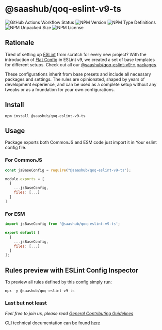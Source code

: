 # @saashub/qoq-eslint-v9-ts

![GitHub Actions Workflow Status](https://img.shields.io/github/actions/workflow/status/saashub-it/qoq/main.yml) ![NPM Version](https://img.shields.io/npm/v/%40saashub%2Fqoq-eslint-v9-ts)
![NPM Type Definitions](https://img.shields.io/npm/types/%40saashub%2Fqoq-eslint-v9-ts) ![NPM Unpacked Size](https://img.shields.io/npm/unpacked-size/%40saashub%2Fqoq-eslint-v9-ts) ![NPM License](https://img.shields.io/npm/l/%40saashub%2Fqoq-eslint-v9-ts)

## Rationale

Tired of setting up [ESLint](https://www.npmjs.com/package/eslint) from scratch for every new project? With the introduction of [Flat Config](https://eslint.org/docs/latest/use/configure/configuration-files) in ESLint v9, we created a set of base templates for different setups. Check out all our [@saashub/qoq-eslint-v9-\* packages](https://www.npmjs.com/search?q=%40saashub%2Fqoq-eslint-v9-).

These configurations inherit from base presets and include all necessary packages and settings. The rules are opinionated, shaped by years of development experience, and can be used as a complete setup without any tweaks or as a foundation for your own configurations.

## Install

    npm install @saashub/qoq-eslint-v9-ts

## Usage

Package exports both CommonJS and ESM code just import it in Your eslint config file.

### For CommonJS

```js
const jsBaseConfig = require("@saashub/qoq-eslint-v9-ts");

module.exports = [
  {
    ...jsBaseConfig,
    files: [...]
  }
]
```

### For ESM

```js
import jsBaseConfig from '@saashub/qoq-eslint-v9-ts';

export default [
  {
    ...jsBaseConfig,
    files: [...]
  }
];
```

## Rules preview with ESLint Config Inspector

To preview all rules defined by this config simply run:

    npx -y @saashub/qoq-eslint-v9-ts

### Last but not least

_Feel free to join us, please read [General Contributing Guidelines](https://github.com/saashub-it/qoq/blob/master/.github/CONTRIBUTING.md)_

CLI technical documentation can be found [here](../eslint-v9/PROJECT.md)
